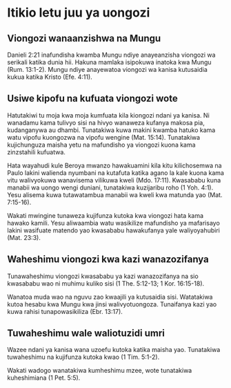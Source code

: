 # Itikio letu juu ya uongozi

## Viongozi wanaanzishwa na Mungu

Danieli 2:21 inafundisha kwamba Mungu ndiye anayeanzisha viongozi wa serikali katika dunia hii. Hakuna mamlaka isipokuwa inatoka kwa Mungu (Rum. 13:1-2). Mungu ndiye anayewatoa viongozi wa kanisa kutusaidia kukua katika Kristo (Efe. 4:11).

## Usiwe kipofu na kufuata viongozi wote

Hatutakiwi tu moja kwa moja kumfuata kila kiongozi ndani ya kanisa. Ni wanadamu kama tulivyo sisi na hivyo wanaweza kufanya makosa pia, kudanganywa au dhambi. Tunatakiwa kuwa makini kwamba hatuko kama watu vipofu kuongozwa na vipofu wengine (Mat. 15:14). Tunatakiwa kujichunguza maisha yetu na mafundisho ya viongozi kuona kama zinzstahili kufuatwa.

Hata wayahudi kule Beroya mwanzo hawakuamini kila kitu kilichosemwa na Paulo lakini walienda nyumbani na kutafuta katika agano la kale kuona kama vitu walivyokuwa wanavisema vilikuwa kweli (Mdo. 17:11). Kwasababu kuna manabii wa uongo wengi duniani, tunatakiwa kuzijaribu roho (1 Yoh. 4:1). Yesu alisema kuwa tutawatambua manabii wa kweli kwa matunda yao (Mat. 7:15-16).

Wakati mwingine tunaweza kujifunza kutoka kwa viongozi hata kama hawako kamili. Yesu aliwaambia watu wasikilize mafundisho ya mafarisayo lakini wasifuate matendo yao kwasababu hawakufanya yale waliyoyahubiri (Mat. 23:3).

## Waheshimu viongozi kwa kazi wanazozifanya

Tunawaheshimu viongozi kwasababu ya kazi wanazozifanya na sio kwasababu wao ni muhimu kuliko sisi (1 The. 5:12-13; 1 Kor. 16:15-18).

Wanatoa muda wao na nguvu zao kwaajili ya kutusaidia sisi. Watatakiwa kutoa hesabu kwa Mungu kwa jinsi walivyotuongoza. Tunaifanya kazi yao kuwa rahisi tunapowasikiliza (Ebr. 13:17).

## Tuwaheshimu wale waliotuzidi umri

Wazee ndani ya kanisa wana uzoefu kutoka katika maisha yao. Tunatakiwa tuwaheshimu na kujifunza kutoka kwao (1 Tim. 5:1-2).

Wakati wadogo wanatakiwa kumheshimu mzee, wote tunatakiwa kuheshimiana (1 Pet. 5:5).
